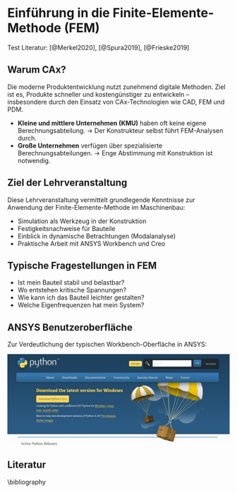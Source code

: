 # Einführung in die Finite-Elemente-Methode (FEM)

Test Literatur: [@Merkel2020], [@Spura2019], [@Frieske2019]

## Warum CAx?

Die moderne Produktentwicklung nutzt zunehmend digitale Methoden. Ziel ist es, Produkte schneller und kostengünstiger zu entwickeln – insbesondere durch den Einsatz von CAx-Technologien wie CAD, FEM und PDM.

- **Kleine und mittlere Unternehmen (KMU)** haben oft keine eigene Berechnungsabteilung. → Der Konstrukteur selbst führt FEM-Analysen durch.
- **Große Unternehmen** verfügen über spezialisierte Berechnungsabteilungen. → Enge Abstimmung mit Konstruktion ist notwendig.

## Ziel der Lehrveranstaltung

Diese Lehrveranstaltung vermittelt grundlegende Kenntnisse zur Anwendung der Finite-Elemente-Methode im Maschinenbau:

- Simulation als Werkzeug in der Konstruktion
- Festigkeitsnachweise für Bauteile
- Einblick in dynamische Betrachtungen (Modalanalyse)
- Praktische Arbeit mit ANSYS Workbench und Creo

## Typische Fragestellungen in FEM

- Ist mein Bauteil stabil und belastbar?
- Wo entstehen kritische Spannungen?
- Wie kann ich das Bauteil leichter gestalten?
- Welche Eigenfrequenzen hat mein System?

## ANSYS Benutzeroberfläche

Zur Verdeutlichung der typischen Workbench-Oberfläche in ANSYS:

![ANSYS Workbench Screenshot](../media/ansys/Clipboard01.jpg)


## Literatur

\bibliography

